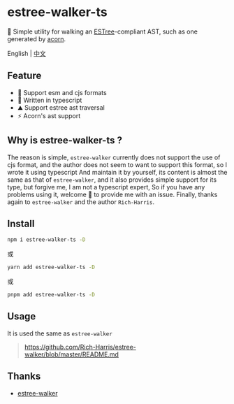 # estree-walker-ts
🥑 Simple utility for walking an [ESTree](https://github.com/estree/estree)-compliant AST, such as one generated by [acorn](https://github.com/marijnh/acorn).

English | [中文](https://github.com/baiwusanyu-c/estree-walker-ts/blob/master/README.ZH-CN.md)

## Feature

* 🧩 Support esm and cjs formats
* 🌈 Written in typescript
* ⛰ Support estree ast traversal
*  ⚡ Acorn's ast support

## Why is estree-walker-ts ?
The reason is simple, `estree-walker` currently does not support the use of cjs format, and the author does not seem to want to support this format, so I wrote it using typescript
And maintain it by yourself, its content is almost the same as that of `estree-walker`, and it also provides simple support for its type, but forgive me, I am not a typescript expert,
So if you have any problems using it, welcome 👏 to provide me with an issue.
Finally, thanks again to `estree-walker` and the author `Rich-Harris`.

## Install

```bash
npm i estree-walker-ts -D
```
或
```bash
yarn add estree-walker-ts -D
```
或
```bash
pnpm add estree-walker-ts -D
```

## Usage
It is used the same as `estree-walker`
> https://github.com/Rich-Harris/estree-walker/blob/master/README.md

## Thanks
* [estree-walker](https://github.com/Rich-Harris/estree-walker)
